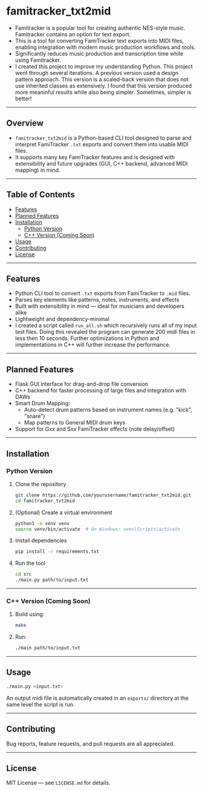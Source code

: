 # famitracker_txt2mid
- Famitracker is a popular tool for creating authentic NES-style music. Famitracker contains an option for text export.
- This is a tool for converting FamiTracker text exports into MIDI files, enabling integration with modern music production workflows and tools.
- Significantly reduces music production and transcription time while using Famitracker.
- I created this project to improve my understanding Python. This project went through several iterations. A previous version used a design pattern approach. This version is a scaled-back version that does not use inherited classes as extensively. I found that this version produced more meaninful results while also being simpler. Sometimes, simpler is better!

---

## Overview

- `famitracker_txt2mid` is a Python-based CLI tool designed to parse and interpret FamiTracker `.txt` exports and convert them into usable MIDI files.
- It supports many key FamiTracker features and is designed with extensibility and future upgrades (GUI, C++ backend, advanced MIDI mapping) in mind.

---

## Table of Contents

- [Features](#features)
- [Planned Features](#planned-features)
- [Installation](#installation)
  - [Python Version](#python-version)
  - [C++ Version (Coming Soon)](#c-version-coming-soon)
- [Usage](#usage)
- [Contributing](#contributing)
- [License](#license)

---

## Features

- Python CLI tool to convert `.txt` exports from FamiTracker to `.mid` files.
- Parses key elements like patterns, notes, instruments, and effects
- Built with extensibility in mind — ideal for musicians and developers alike
- Lightweight and dependency-minimal
- I created a script called `run_all.sh` which recursively runs all of my input test files. Doing this revealed the program can generate 200 midi files in less then 10 seconds. Further optimizations in Python and implementations in C++ will further increase the performance.

---

## Planned Features

- Flask GUI interface for drag-and-drop file conversion
- C++ backend for faster processing of large files and integration with DAWs
- Smart Drum Mapping:
  - Auto-detect drum patterns based on instrument names (e.g. "kick", "snare")
  - Map patterns to General MIDI drum keys
- Support for Gxx and Sxx FamiTracker effects (note delay/offset)

---

## Installation

### Python Version

1. Clone the repository  
   ```bash
   git clone https://github.com/yourusername/famitracker_txt2mid.git
   cd famitracker_txt2mid
   ```

2. (Optional) Create a virtual environment  
   ```bash
   python3 -m venv venv
   source venv/bin/activate  # On Windows: venv\Scripts\activate
   ```

3. Install dependencies  
   ```bash
   pip install -r requirements.txt
   ```

4. Run the tool  
   ```bash
   cd src
   ./main.py path/to/input.txt
   ```

---

### C++ Version (Coming Soon)

1. Build using:
   ```bash
   make
   ```

2. Run:
   ```bash
   ./main path/to/input.txt
   ```

---

## Usage

```bash
./main.py <input.txt>
```

An output midi file is automatically created in an `exports/` directory at the same level the script is run.

---

## Contributing

Bug reports, feature requests, and pull requests are all appreciated.

---

## License

MIT License — see `LICENSE.md` for details.

